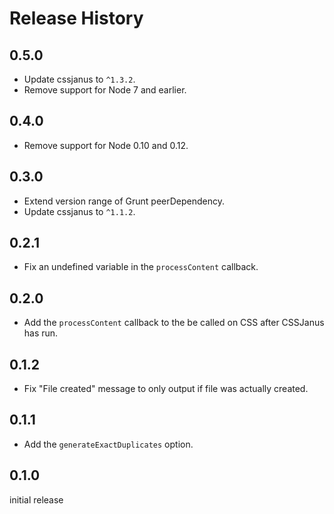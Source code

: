 # Release History

## 0.5.0

* Update cssjanus to `^1.3.2`.
* Remove support for Node 7 and earlier.

## 0.4.0

* Remove support for Node 0.10 and 0.12.

## 0.3.0

* Extend version range of Grunt peerDependency.
* Update cssjanus to `^1.1.2`.

## 0.2.1

* Fix an undefined variable in the `processContent` callback.

## 0.2.0

* Add the `processContent` callback to the be called on CSS after CSSJanus has run.

## 0.1.2

* Fix "File created" message to only output if file was actually created.

## 0.1.1

* Add the `generateExactDuplicates` option.

## 0.1.0

initial release
